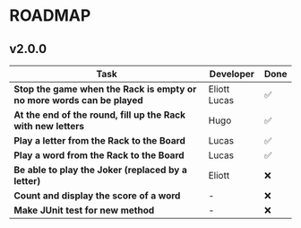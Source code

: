 # ROADMAP

## v2.0.0
| Task                                                                    | Developer    | Done |
|-------------------------------------------------------------------------|--------------| - |
| **Stop the game when the Rack is empty or no more words can be played** | Eliott Lucas | ✅ |
| **At the end of the round, fill up the Rack with new letters**          | Hugo         | ✅ |
| **Play a letter from the Rack to the Board**                            | Lucas        | ✅ |
| **Play a word from the Rack to the Board**                              | Lucas        | ✅ |
| **Be able to play the Joker (replaced by a letter)**                    | Eliott       | ❌ |
| **Count and display the score of a word**                               | -            | ❌ |
| **Make JUnit test for new method**                                      | -            | ❌ |